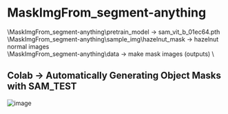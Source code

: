 # MaskImgFrom_segment-anything

 \MaskImgFrom_segment-anything\pretrain_model → sam_vit_b_01ec64.pth \
 \MaskImgFrom_segment-anything\sample_img\hazelnut_mask → hazelnut normal images \
 \MaskImgFrom_segment-anything\data → make mask images (outputs) \

## Colab → Automatically Generating Object Masks with SAM_TEST

![image](https://github.com/CVKim/MaskImgFrom_segment-anything/assets/90014998/ff9ca8b4-45af-4747-962f-59ff919d20ee)
